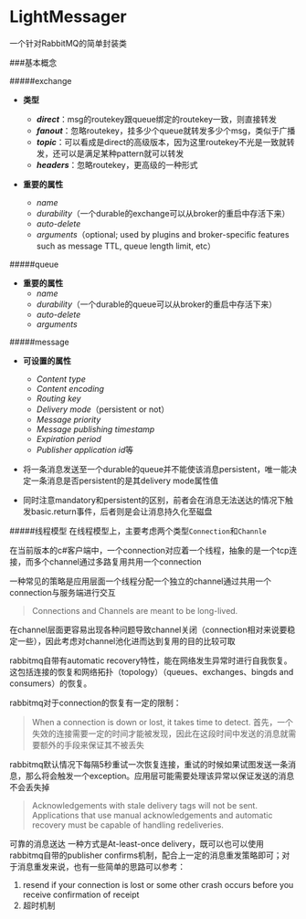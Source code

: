 # LightMessager
一个针对RabbitMQ的简单封装类

###基本概念

#####exchange
+ **类型**
    + ***direct***：msg的routekey跟queue绑定的routekey一致，则直接转发
    + ***fanout***：忽略routekey，挂多少个queue就转发多少个msg，类似于广播
    + ***topic***：可以看成是direct的高级版本，因为这里routekey不光是一致就转发，还可以是满足某种pattern就可以转发
    + ***headers***：忽略routekey，更高级的一种形式

+ **重要的属性**
    + *name*
    + *durability*（一个durable的exchange可以从broker的重启中存活下来）
    + *auto-delete* 
    + *arguments*（optional; used by plugins and broker-specific features such as message TTL, queue length limit, etc）

#####queue
+ **重要的属性**
    + *name*
    + *durability*（一个durable的queue可以从broker的重启中存活下来）
    + *auto-delete*
    + *arguments*

#####message
+ **可设置的属性**
    + *Content type*
    + *Content encoding* 
    + *Routing key* 
    + *Delivery mode*（persistent or not）
    + *Message priority* 
    + *Message publishing timestamp*
    + *Expiration period*
    + *Publisher application id*等
  
+ 将一条消息发送至一个durable的queue并不能使该消息persistent，唯一能决定一条消息是否persistent的是其delivery mode属性值
  
+ 同时注意mandatory和persistent的区别，前者会在消息无法送达的情况下触发basic.return事件，后者则是会让消息持久化至磁盘


#####线程模型
在线程模型上，主要考虑两个类型`Connection`和`Channle`

在当前版本的c#客户端中，一个connection对应着一个线程，抽象的是一个tcp连接，而多个channel通过多路复用共用一个connection

一种常见的策略是应用层面一个线程分配一个独立的channel通过共用一个connection与服务端进行交互

> Connections and Channels are meant to be long-lived. 

在channel层面更容易出现各种问题导致channel关闭（connection相对来说要稳定一些），因此考虑对channel池化进而达到复用的目的比较可取




rabbitmq自带有automatic recovery特性，能在网络发生异常时进行自我恢复。这包括连接的恢复和网络拓扑（topology）（queues、exchanges、bingds and consumers）的恢复。

rabbitmq对于connection的恢复有一定的限制：
> When a connection is down or lost, it takes time to detect.
首先，一个失效的连接需要一定的时间才能被发现，因此在这段时间中发送的消息就需要额外的手段来保证其不被丢失

rabbitmq默认情况下每隔5秒重试一次恢复连接，重试的时候如果试图发送一条消息，那么将会触发一个exception。应用层可能需要处理该异常以保证发送的消息不会丢失掉

> Acknowledgements with stale delivery tags will not be sent. Applications that use manual acknowledgements and automatic recovery must be capable of handling redeliveries.


可靠的消息送达
一种方式是At-least-once delivery，既可以也可以使用rabbitmq自带的publisher confirms机制，配合上一定的消息重发策略即可；对于消息重发来说，也有一些简单的思路可以参考：
1. resend if your connection is lost or some other crash occurs before you receive confirmation of receipt
2. 超时机制














